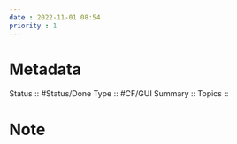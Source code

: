 ```yaml
---
date : 2022-11-01 08:54
priority : 1
---
```

# Metadata
Status :: #Status/Done
Type :: #CF/GUI 
Summary :: 
Topics :: 
# Note
